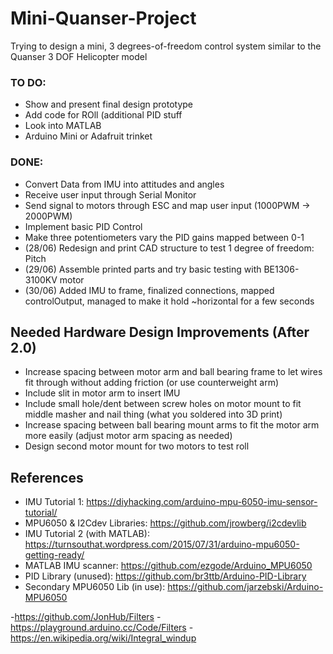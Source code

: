 # Mini-Quanser-Project
Trying to design a mini, 3 degrees-of-freedom control system similar to the Quanser 3 DOF Helicopter model

### TO DO:
- Show and present final design prototype
- Add code for ROll (additional PID stuff
- Look into MATLAB
- Arduino Mini or Adafruit trinket

### DONE:
- Convert Data from IMU into attitudes and angles
- Receive user input through Serial Monitor
- Send signal to motors through ESC and map user input (1000PWM -> 2000PWM)
- Implement basic PID Control
- Make three potentiometers vary the PID gains mapped between 0-1
- (28/06) Redesign and print CAD structure to test 1 degree of freedom: Pitch
- (29/06) Assemble printed parts and try basic testing with BE1306-3100KV motor
- (30/06) Added IMU to frame, finalized connections, mapped controlOutput, managed to make it hold ~horizontal for a few seconds


## Needed Hardware Design Improvements (After 2.0)
- Increase spacing between motor arm and ball bearing frame to let wires fit through without adding friction (or use counterweight arm)
- Include slit in motor arm to insert IMU
- Include small hole/dent between screw holes on motor mount to fit middle masher and nail thing (what you soldered into 3D print)
- Increase spacing between ball bearing mount arms to fit the motor arm more easily (adjust motor arm spacing as needed)
- Design second motor mount for two motors to test roll

## References
- IMU Tutorial 1: https://diyhacking.com/arduino-mpu-6050-imu-sensor-tutorial/
- MPU6050 & I2Cdev Libraries: https://github.com/jrowberg/i2cdevlib
- IMU Tutorial 2 (with MATLAB): https://turnsouthat.wordpress.com/2015/07/31/arduino-mpu6050-getting-ready/
- MATLAB IMU scanner: https://github.com/ezgode/Arduino_MPU6050
- PID Library (unused): https://github.com/br3ttb/Arduino-PID-Library
- Secondary MPU6050 Lib (in use): https://github.com/jarzebski/Arduino-MPU6050

-https://github.com/JonHub/Filters
-https://playground.arduino.cc/Code/Filters
-https://en.wikipedia.org/wiki/Integral_windup

